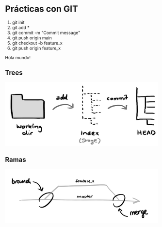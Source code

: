 # Prácticas con GIT

1) git init
2) git add *
3) git commit -m "Commit message"
4) git push origin main
5) git checkout -b feature_x
6) git push origin feature_x

Hola mundo!

## Trees
![branches](trees.png)

## Ramas
![branches](branches.png)
